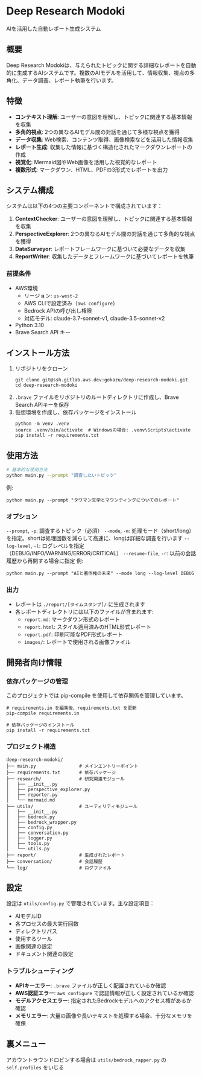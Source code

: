 # Deep Research Modoki

AIを活用した自動レポート生成システム

## 概要

Deep Research Modokiは、与えられたトピックに関する詳細なレポートを自動的に生成するAIシステムです。複数のAIモデルを活用して、情報収集、視点の多角化、データ調査、レポート執筆を行います。

## 特徴

- **コンテキスト理解**: ユーザーの意図を理解し、トピックに関連する基本情報を収集
- **多角的視点**: 2つの異なるAIモデル間の対話を通じて多様な視点を獲得
- **データ収集**: Web検索、コンテンツ取得、画像検索などを活用した情報収集
- **レポート生成**: 収集した情報に基づく構造化されたマークダウンレポートの作成
- **視覚化**: Mermaid図やWeb画像を活用した視覚的なレポート
- **複数形式**: マークダウン、HTML、PDFの3形式でレポートを出力

## システム構成

システムは以下の4つの主要コンポーネントで構成されています：

1. **ContextChecker**: ユーザーの意図を理解し、トピックに関連する基本情報を収集
2. **PerspectiveExplorer**: 2つの異なるAIモデル間の対話を通じて多角的な視点を獲得
3. **DataSurveyor**: レポートフレームワークに基づいて必要なデータを収集
4. **ReportWriter**: 収集したデータとフレームワークに基づいてレポートを執筆

### 前提条件
- AWS環境
  - リージョン: `us-west-2`
  - AWS CLIで設定済み（`aws configure`）
  - Bedrock APIの呼び出し権限
  - 対応モデル: claude-3.7-sonnet-v1, claude-3.5-sonnet-v2
- Python 3.10
- Brave Search API キー

## インストール方法

1. リポジトリをクローン
   ```shell
   git clone git@ssh.gitlab.aws.dev:gokazu/deep-research-modoki.git
   cd deep-research-modoki
2. `.brave` ファイルをリポジトリのルートディレクトリに作成し、Brave Search APIキーを保存
3. 仮想環境を作成し、依存パッケージをインストール
    ```shell
    python -m venv .venv
    source .venv/bin/activate  # Windowsの場合: .venv\Scripts\activate
    pip install -r requirements.txt
    ```
## 使用方法

```bash
# 基本的な使用方法
python main.py --prompt "調査したいトピック"
```

例: 
```shell
python main.py --prompt "タワマン文学とマウンティングについてのレポート"
```

### オプション
`--prompt`, `-p`: 調査するトピック（必須）
`--mode`, `-m`: 処理モード（short/long）を指定。shortは処理回数を減らして高速に、longは詳細な調査を行います
`--log-level`, `-l`: ログレベルを指定（DEBUG/INFO/WARNING/ERROR/CRITICAL）
`--resume-file`, `-r`: 以前の会話履歴から再開する場合に指定
例: 
```shell
python main.py --prompt "AIと著作権の未来" --mode long --log-level DEBUG
```

### 出力
- レポートは `./report/[タイムスタンプ]/` に生成されます
- 各レポートディレクトリには以下のファイルが含まれます:
    - `report.md`: マークダウン形式のレポート
    - `report.html`: スタイル適用済みのHTML形式レポート
    - `report.pdf`: 印刷可能なPDF形式レポート
    - `images/`: レポートで使用される画像ファイル

## 開発者向け情報
### 依存パッケージの管理
このプロジェクトでは pip-compile を使用して依存関係を管理しています。

```shell
# requirements.in を編集後、requirements.txt を更新
pip-compile requirements.in

# 依存パッケージのインストール
pip install -r requirements.txt
```

### プロジェクト構造
```text
deep-research-modoki/
├── main.py                # メインエントリーポイント
├── requirements.txt       # 依存パッケージ
├── research/              # 研究関連モジュール
│   ├── __init__.py
│   ├── perspective_explorer.py
│   ├── reporter.py
│   └── mermaid.md
├── utils/                 # ユーティリティモジュール
│   ├── __init__.py
│   ├── bedrock.py
│   ├── bedrock_wrapper.py
│   ├── config.py
│   ├── conversation.py
│   ├── logger.py
│   ├── tools.py
│   └── utils.py
├── report/                # 生成されたレポート
├── conversation/          # 会話履歴
└── log/                   # ログファイル
```

## 設定

設定は `utils/config.py` で管理されています。主な設定項目：

- AIモデルID
- 各プロセスの最大実行回数
- ディレクトリパス
- 使用するツール
- 画像関連の設定
- ドキュメント関連の設定

### トラブルシューティング
- **APIキーエラー**: `.brave` ファイルが正しく配置されているか確認
- **AWS認証エラー**: `aws configure` で認証情報が正しく設定されているか確認
- **モデルアクセスエラー**: 指定されたBedrockモデルへのアクセス権があるか確認
- **メモリエラー**: 大量の画像や長いテキストを処理する場合、十分なメモリを確保

## 裏メニュー
アカウントラウンドロビンする場合は `utils/bedrock_rapper.py` の `self.profiles` をいじる